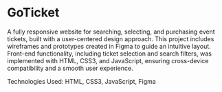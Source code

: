 # GoTicket #
A fully responsive website for searching, selecting, and purchasing event tickets, built with a user-centered design approach. This project includes wireframes and prototypes created in Figma to guide an intuitive layout. Front-end functionality, including ticket selection and search filters, was implemented with HTML, CSS3, and JavaScript, ensuring cross-device compatibility and a smooth user experience.

Technologies Used: HTML, CSS3, JavaScript, Figma
 
